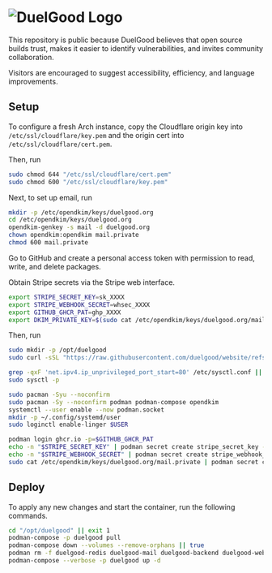 # ![DuelGood Logo](https://www.duelgood.org/static/logo.png)

This repository is public because DuelGood believes that open source builds trust, makes it easier to identify vulnerabilities, and invites community collaboration.

Visitors are encouraged to suggest accessibility, efficiency, and language improvements.

## Setup

To configure a fresh Arch instance, copy the Cloudflare
origin key into `/etc/ssl/cloudflare/key.pem` and the
origin cert into `/etc/ssl/cloudflare/cert.pem`.

Then, run

```sh
sudo chmod 644 "/etc/ssl/cloudflare/cert.pem"
sudo chmod 600 "/etc/ssl/cloudflare/key.pem"
```

Next, to set up email, run

```sh
mkdir -p /etc/opendkim/keys/duelgood.org
cd /etc/opendkim/keys/duelgood.org
opendkim-genkey -s mail -d duelgood.org
chown opendkim:opendkim mail.private
chmod 600 mail.private
```

Go to GitHub and create a personal access token with permission
to read, write, and delete packages.

Obtain Stripe secrets via the Stripe web interface.

```sh
export STRIPE_SECRET_KEY=sk_XXXX
export STRIPE_WEBHOOK_SECRET=whsec_XXXX
export GITHUB_GHCR_PAT=ghp_XXXX
export DKIM_PRIVATE_KEY=$(sudo cat /etc/opendkim/keys/duelgood.org/mail.private)
```

Then, run

```sh
sudo mkdir -p /opt/duelgood
sudo curl -sSL "https://raw.githubusercontent.com/duelgood/website/refs/heads/main/compose.yml?$(date +%s)" -o /opt/duelgood/compose.yml

grep -qxF 'net.ipv4.ip_unprivileged_port_start=80' /etc/sysctl.conf || echo 'net.ipv4.ip_unprivileged_port_start=80' | sudo tee -a /etc/sysctl.conf
sudo sysctl -p

sudo pacman -Syu --noconfirm
sudo pacman -Sy --noconfirm podman podman-compose opendkim
systemctl --user enable --now podman.socket
mkdir -p ~/.config/systemd/user
sudo loginctl enable-linger $USER

podman login ghcr.io -p=$GITHUB_GHCR_PAT
echo -n "$STRIPE_SECRET_KEY" | podman secret create stripe_secret_key -
echo -n "$STRIPE_WEBHOOK_SECRET" | podman secret create stripe_webhook_secret -
sudo cat /etc/opendkim/keys/duelgood.org/mail.private | podman secret create dkim_private_key -
```

## Deploy

To apply any new changes and start the container, run the following commands.

```sh
cd "/opt/duelgood" || exit 1
podman-compose -p duelgood pull
podman-compose down --volumes --remove-orphans || true
podman rm -f duelgood-redis duelgood-mail duelgood-backend duelgood-web 2>/dev/null || true
podman-compose --verbose -p duelgood up -d
```
